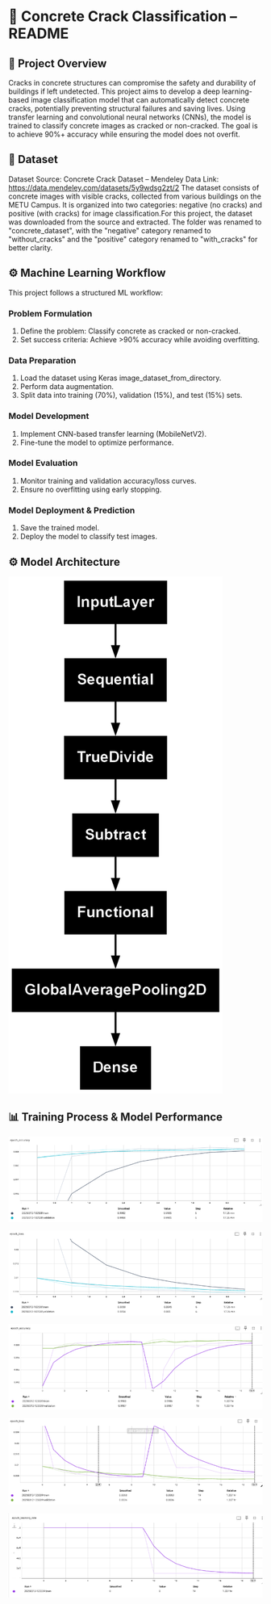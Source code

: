 # 📝 Concrete Crack Classification – README

## 📌 Project Overview
Cracks in concrete structures can compromise the safety and durability of buildings if left undetected. This project aims to develop a deep learning-based image classification model that can automatically detect concrete cracks, potentially preventing structural failures and saving lives. Using transfer learning and convolutional neural networks (CNNs), the model is trained to classify concrete images as cracked or non-cracked. The goal is to achieve 90%+ accuracy while ensuring the model does not overfit.

## 📂 Dataset
Dataset Source: Concrete Crack Dataset – Mendeley Data
Link: https://data.mendeley.com/datasets/5y9wdsg2zt/2 
The dataset consists of concrete images with visible cracks, collected from various buildings on the METU Campus. It is organized into two categories: negative (no cracks) and positive (with cracks) for image classification.For this project, the dataset was downloaded from the source and extracted. The folder was renamed to "concrete_dataset", with the "negative" category renamed to "without_cracks" and the "positive" category renamed to "with_cracks" for better clarity.

## ⚙️ Machine Learning Workflow
This project follows a structured ML workflow:

### Problem Formulation

1. Define the problem: Classify concrete as cracked or non-cracked.
2. Set success criteria: Achieve >90% accuracy while avoiding overfitting.

### Data Preparation

1. Load the dataset using Keras image_dataset_from_directory.
2. Perform data augmentation.
3. Split data into training (70%), validation (15%), and test (15%) sets.

### Model Development

1. Implement CNN-based transfer learning (MobileNetV2).
2. Fine-tune the model to optimize performance.

### Model Evaluation

1. Monitor training and validation accuracy/loss curves.
2. Ensure no overfitting using early stopping.

### Model Deployment & Prediction

1. Save the trained model.
2. Deploy the model to classify test images.

## ⚙️ Model Architecture

![Model](img/model.png)

## 📊 Training Process & Model Performance

![First model](img/accuracy_1.png)

![First model](img/loss_1.png)

![Second model](img/accuracy_2.png)

![Second model](img/loss_2.png)

![Second model](img/learning_rate.png)
